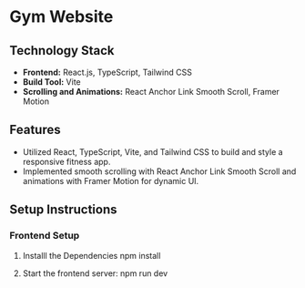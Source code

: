 # Gym Website

## Technology Stack
- **Frontend:** React.js, TypeScript, Tailwind CSS
- **Build Tool:** Vite
- **Scrolling and Animations:** React Anchor Link Smooth Scroll, Framer Motion

## Features
- Utilized React, TypeScript, Vite, and Tailwind CSS to build and style a responsive fitness app.
- Implemented smooth scrolling with React Anchor Link Smooth Scroll and animations with Framer Motion for dynamic UI.

## Setup Instructions

### Frontend Setup

1. Installl the Dependencies
    npm install

2. Start the frontend server:
    npm run dev
